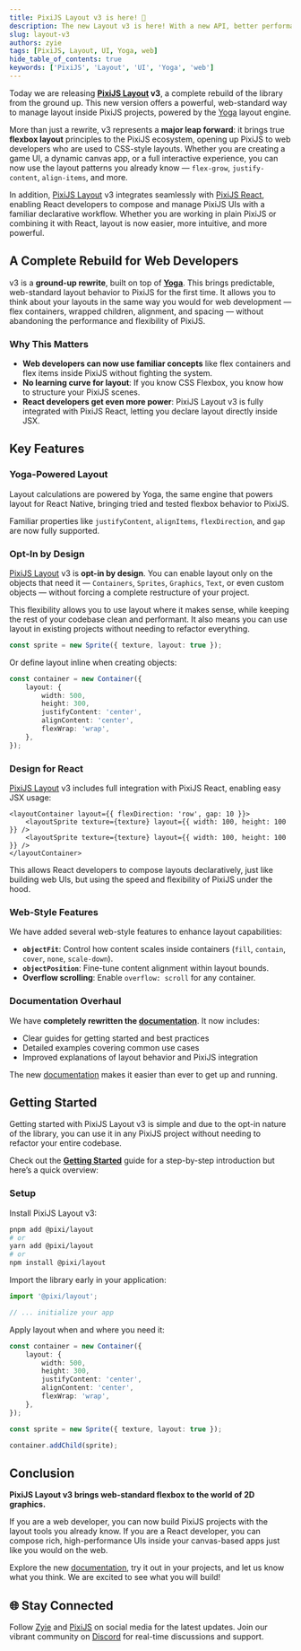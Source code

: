 ```yaml
---
title: PixiJS Layout v3 is here! 🎉
description: The new Layout v3 is here! With a new API, better performance, and more features.
slug: layout-v3
authors: zyie
tags: [PixiJS, Layout, UI, Yoga, web]
hide_table_of_contents: true
keywords: ['PixiJS', 'Layout', 'UI', 'Yoga', 'web']
---
```


Today we are releasing **[PixiJS Layout](https://layout.pixijs.io/) v3**, a complete rebuild of the library from the ground up. This new version offers a powerful, web-standard way to manage layout inside PixiJS projects, powered by the [Yoga](https://www.yogalayout.dev/) layout engine.


More than just a rewrite, v3 represents a **major leap forward**: it brings true **flexbox layout** principles to the PixiJS ecosystem, opening up PixiJS to web developers who are used to CSS-style layouts. Whether you are creating a game UI, a dynamic canvas app, or a full interactive experience, you can now use the layout patterns you already know — `flex-grow`, `justify-content`, `align-items`, and more.

In addition, [PixiJS Layout](https://layout.pixijs.io/) v3 integrates seamlessly with [PixiJS React](https://react.pixijs.io/), enabling React developers to compose and manage PixiJS UIs with a familiar declarative workflow. Whether you are working in plain PixiJS or combining it with React, layout is now easier, more intuitive, and more powerful.

<!--truncate-->

## A Complete Rebuild for Web Developers

v3 is a **ground-up rewrite**, built on top of [**Yoga**](https://www.yogalayout.dev/). This brings predictable, web-standard layout behavior to PixiJS for the first time. It allows you to think about your layouts in the same way you would for web development — flex containers, wrapped children, alignment, and spacing — without abandoning the performance and flexibility of PixiJS.

### Why This Matters
- **Web developers can now use familiar concepts** like flex containers and flex items inside PixiJS without fighting the system.
- **No learning curve for layout**: If you know CSS Flexbox, you know how to structure your PixiJS scenes.
- **React developers get even more power**: PixiJS Layout v3 is fully integrated with PixiJS React, letting you declare layout directly inside JSX.

## Key Features

### Yoga-Powered Layout

Layout calculations are powered by Yoga, the same engine that powers layout for React Native, bringing tried and tested flexbox behavior to PixiJS.

Familiar properties like `justifyContent`, `alignItems`, `flexDirection`, and `gap` are now fully supported.

### Opt-In by Design

[PixiJS Layout](https://layout.pixijs.io/) v3 is **opt-in by design**. You can enable layout only on the objects that need it — `Containers`, `Sprites`, `Graphics`, `Text`, or even custom objects — without forcing a complete restructure of your project.

This flexibility allows you to use layout where it makes sense, while keeping the rest of your codebase clean and performant.
It also means you can use layout in existing projects without needing to refactor everything.


```typescript
const sprite = new Sprite({ texture, layout: true });
```

Or define layout inline when creating objects:

```typescript
const container = new Container({
    layout: {
        width: 500,
        height: 300,
        justifyContent: 'center',
        alignContent: 'center',
        flexWrap: 'wrap',
    },
});
```

### Design for React

[PixiJS Layout](https://layout.pixijs.io/) v3 includes full integration with PixiJS React, enabling easy JSX usage:

```tsx
<layoutContainer layout={{ flexDirection: 'row', gap: 10 }}>
    <layoutSprite texture={texture} layout={{ width: 100, height: 100 }} />
    <layoutSprite texture={texture} layout={{ width: 100, height: 100 }} />
</layoutContainer>
```

This allows React developers to compose layouts declaratively, just like building web UIs, but using the speed and flexibility of PixiJS under the hood.


### Web-Style Features

We have added several web-style features to enhance layout capabilities:

-   **`objectFit`**: Control how content scales inside containers (`fill`, `contain`, `cover`, `none`, `scale-down`).
-   **`objectPosition`**: Fine-tune content alignment within layout bounds.
-   **Overflow scrolling**: Enable `overflow: scroll` for any container.

### Documentation Overhaul

We have **completely rewritten the [documentation](https://layout.pixijs.io/)**. It now includes:

-   Clear guides for getting started and best practices
-   Detailed examples covering common use cases
-   Improved explanations of layout behavior and PixiJS integration

The new [documentation](https://layout.pixijs.io/) makes it easier than ever to get up and running.

## Getting Started

Getting started with PixiJS Layout v3 is simple and due to the opt-in nature of the library, you can use it in any PixiJS project without needing to refactor your entire codebase.

Check out the [**Getting Started**](https://layout.pixijs.io//docs/guides/guide/quick-start) guide for a step-by-step introduction but here’s a quick overview:

### Setup

Install PixiJS Layout v3:

```bash
pnpm add @pixi/layout
# or
yarn add @pixi/layout
# or
npm install @pixi/layout
```

Import the library early in your application:

```typescript
import '@pixi/layout';

// ... initialize your app
```

Apply layout when and where you need it:

```typescript
const container = new Container({
    layout: {
        width: 500,
        height: 300,
        justifyContent: 'center',
        alignContent: 'center',
        flexWrap: 'wrap',
    },
});

const sprite = new Sprite({ texture, layout: true });

container.addChild(sprite);
```

## Conclusion

**PixiJS Layout v3 brings web-standard flexbox to the world of 2D graphics.**

If you are a web developer, you can now build PixiJS projects with the layout tools you already know. If you are a React developer, you can compose rich, high-performance UIs inside your canvas-based apps just like you would on the web.

Explore the new [documentation](https://layout.pixijs.io/), try it out in your projects, and let us know what you think. We are excited to see what you will build!

## 🌐 Stay Connected

Follow [Zyie](https://bsky.app/profile/zyie.bsky.social) and [PixiJS](https://bsky.app/profile/pixijs.com) on social media for the latest updates. Join our vibrant community on [Discord](https://discord.gg/nrnDP9wtyX) for real-time discussions and support.
